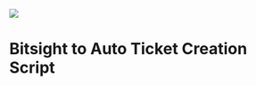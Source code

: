 <a href="https://www.buymeacoffee.com/0xDTC"><img src="https://img.buymeacoffee.com/button-api/?text=Buy me a knowledge&emoji=📖&slug=0xDTC&button_colour=FF5F5F&font_colour=ffffff&font_family=Comic&outline_colour=000000&coffee_colour=FFDD00" /></a>

# Bitsight to Auto Ticket Creation Script
